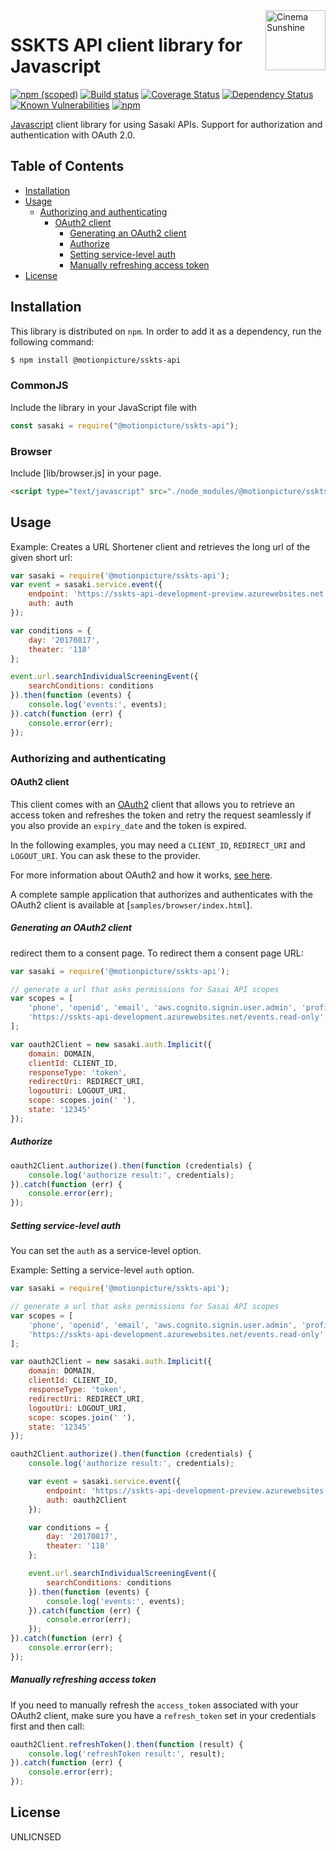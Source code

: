 <img src="http://http://www.cinemasunshine.co.jp/theaters_image/news/CS_logo%20mini_2_19.jpg" alt="Cinema Sunshine" title="Cinema Sunshine" align="right" height="96" width="96"/>

# SSKTS API client library for Javascript

[![npm (scoped)](https://img.shields.io/npm/v/@motionpicture/sskts-api-javascript-client.svg)](https://www.npmjs.com/package/@motionpicture/sskts-api-javascript-client)
[![Build status](https://circleci.com/gh/ilovegadd/sskts-api-javascript-client.png?style=shield)](https://circleci.com/gh/ilovegadd/sskts-api-javascript-client)
[![Coverage Status](https://coveralls.io/repos/github/ilovegadd/sskts-api-javascript-client/badge.svg)](https://coveralls.io/github/ilovegadd/sskts-api-javascript-client)
[![Dependency Status](https://img.shields.io/david/ilovegadd/sskts-api-javascript-client.svg)](https://david-dm.org/ilovegadd/sskts-api-javascript-client)
[![Known Vulnerabilities](https://snyk.io/test/github/ilovegadd/sskts-api-javascript-client/badge.svg)](https://snyk.io/test/github/ilovegadd/sskts-api-javascript-client)
[![npm](https://img.shields.io/npm/dm/@motionpicture/sskts-api-javascript-client.svg)](https://nodei.co/npm/@motionpicture/sskts-api-javascript-client/)

[Javascript][javascript] client library for using Sasaki APIs. Support for authorization and authentication with OAuth 2.0.

## Table of Contents

* [Installation](#installation)
* [Usage](#usage)
  * [Authorizing and authenticating](#authorizing-and-authenticating)
    * [OAuth2 client](#oauth2-client)
      * [Generating an OAuth2 client](#generating-an-oauth2-client)
      * [Authorize](#authorize)
      * [Setting service-level auth](#setting-service-level-auth)
      * [Manually refreshing access token](#manually-refreshing-access-token)
* [License](#license)

## Installation

This library is distributed on `npm`. In order to add it as a dependency,
run the following command:

``` sh
$ npm install @motionpicture/sskts-api
```

### CommonJS

Include the library in your JavaScript file with

``` js
const sasaki = require("@motionpicture/sskts-api");
```

### Browser

Include [lib/browser.js] in your page.
```html
<script type="text/javascript" src="./node_modules/@motionpicture/sskts-api/lib/browser.js"></script>
```

## Usage

Example: Creates a URL Shortener client and retrieves the long url of the
given short url:

``` js
var sasaki = require('@motionpicture/sskts-api');
var event = sasaki.service.event({
    endpoint: 'https://sskts-api-development-preview.azurewebsites.net'.
    auth: auth
});

var conditions = {
    day: '20170817',
    theater: '118'
};

event.url.searchIndividualScreeningEvent({
    searchConditions: conditions
}).then(function (events) {
    console.log('events:', events);
}).catch(function (err) {
    console.error(err);
});
```

### Authorizing and authenticating

#### OAuth2 client

This client comes with an [OAuth2][oauth] client that allows you to retrieve an
access token and refreshes the token and retry the request seamlessly if you
also provide an `expiry_date` and the token is expired.

In the following examples, you may need a `CLIENT_ID`, `REDIRECT_URI` and
`LOGOUT_URI`. You can ask these to the provider.

For more information about OAuth2 and how it works, [see here][oauth].

A complete sample application that authorizes and authenticates with the OAuth2
client is available at [`samples/browser/index.html`].

##### Generating an OAuth2 client
redirect them to a consent page. To redirect them a consent page URL:

``` js
var sasaki = require('@motionpicture/sskts-api');

// generate a url that asks permissions for Sasai API scopes
var scopes = [
    'phone', 'openid', 'email', 'aws.cognito.signin.user.admin', 'profile',
    'https://sskts-api-development.azurewebsites.net/events.read-only'
];

var oauth2Client = new sasaki.auth.Implicit({
    domain: DOMAIN,
    clientId: CLIENT_ID,
    responseType: 'token',
    redirectUri: REDIRECT_URI,
    logoutUri: LOGOUT_URI,
    scope: scopes.join(' '),
    state: '12345'
});

```

##### Authorize

``` js
oauth2Client.authorize().then(function (credentials) {
    console.log('authorize result:', credentials);
}).catch(function (err) {
    console.error(err);
});
```

##### Setting service-level auth

You can set the `auth` as a service-level option.

Example: Setting a service-level `auth` option.

``` js
var sasaki = require('@motionpicture/sskts-api');

// generate a url that asks permissions for Sasai API scopes
var scopes = [
    'phone', 'openid', 'email', 'aws.cognito.signin.user.admin', 'profile',
    'https://sskts-api-development.azurewebsites.net/events.read-only'
];

var oauth2Client = new sasaki.auth.Implicit({
    domain: DOMAIN,
    clientId: CLIENT_ID,
    responseType: 'token',
    redirectUri: REDIRECT_URI,
    logoutUri: LOGOUT_URI,
    scope: scopes.join(' '),
    state: '12345'
});

oauth2Client.authorize().then(function (credentials) {
    console.log('authorize result:', credentials);

    var event = sasaki.service.event({
        endpoint: 'https://sskts-api-development-preview.azurewebsites.net'.
        auth: oauth2Client
    });

    var conditions = {
        day: '20170817',
        theater: '118'
    };

    event.url.searchIndividualScreeningEvent({
        searchConditions: conditions
    }).then(function (events) {
        console.log('events:', events);
    }).catch(function (err) {
        console.error(err);
    });
}).catch(function (err) {
    console.error(err);
});
```

##### Manually refreshing access token

If you need to manually refresh the `access_token` associated with your OAuth2
client, make sure you have a `refresh_token` set in your credentials first and
then call:

``` js
oauth2Client.refreshToken().then(function (result) {
    console.log('refreshToken result:', result);
}).catch(function (err) {
    console.error(err);
});
```

## License

UNLICNSED

[javascript]: https://developer.mozilla.org/ja/docs/Web/JavaScript
[oauth]: https://tools.ietf.org/html/rfc6749